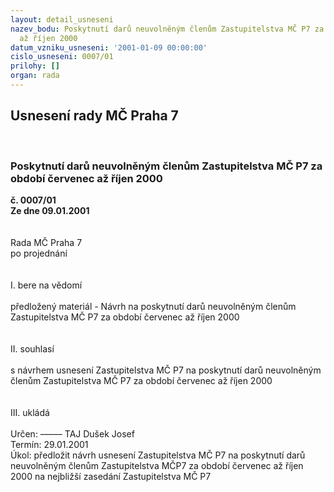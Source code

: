```yaml
---
layout: detail_usneseni
nazev_bodu: Poskytnutí darů neuvolněným členům Zastupitelstva MČ P7 za období červenec
  až říjen 2000
datum_vzniku_usneseni: '2001-01-09 00:00:00'
cislo_usneseni: 0007/01
prilohy: []
organ: rada
---
```

<div id="ucUsn_pList" class="usn">
	<span><h2>Usnesení rady MČ Praha 7 </h2>
<br></span><div class="standBody">
<span><h3>Poskytnutí darů neuvolněným členům Zastupitelstva MČ P7 za období červenec až říjen 2000</h3></span><div class="center">
		<strong>č. 0007/01</strong><br>
	</div>
<div class="center">
		<strong>Ze dne 09.01.2001</strong><br><br>
	</div>
<br>Rada MČ Praha 7<br>po projednání<br><br><br>I.	bere na vědomí<br><br> předložený materiál - Návrh na poskytnutí darů neuvolněným členům  Zastupitelstva MČ P7 za období červenec až říjen  2000<br><br><br>II.	souhlasí <br><br>s návrhem usnesení Zastupitelstva MČ P7 na poskytnutí darů neuvolněným členům Zastupitelstva MČ P7 za období červenec až říjen 2000<br><br><br>III.	ukládá <br><br> Určen:	–––––	TAJ Dušek Josef<br>Termín: 29.01.2001<br>Úkol:	předložit návrh usnesení Zastupitelstva MČ P7 na poskytnutí darů neuvolněným členům Zastupitelstva MČP7 za období červenec až říjen 2000 na nejbližší zasedání Zastupitelstva MČ P7<br> <br><br> <br>
</div>
</div>